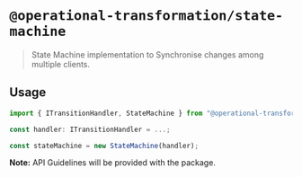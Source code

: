 # `@operational-transformation/state-machine`

> State Machine implementation to Synchronise changes among multiple clients.

## Usage

```ts
import { ITransitionHandler, StateMachine } from "@operational-transformation/state-machine";

const handler: ITransitionHandler = ...;

const stateMachine = new StateMachine(handler);
```

**Note:** API Guidelines will be provided with the package.

